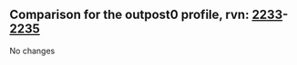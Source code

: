 ## Comparison for the outpost0 profile, rvn: [2233](https://github.com/PRO100KatYT/FortniteProfileRevisions/tree/main/profiles/outpost0/2233%20outpost0.json)-[2235](https://github.com/PRO100KatYT/FortniteProfileRevisions/tree/main/profiles/outpost0/2235%20outpost0.json)

No changes
